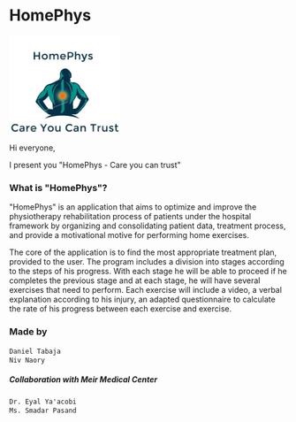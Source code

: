 # HomePhys

<img src="https://github.com/Dtabaja/HomePhys/blob/master/HomePhys_Logo.jpg" width="200">


Hi everyone,

I present you "HomePhys - Care you can trust"

### What is "HomePhys"?
"HomePhys" is an application that aims to optimize and improve the physiotherapy rehabilitation process of patients under the hospital framework by organizing and consolidating patient data, treatment process, and provide a motivational motive for performing home exercises.

The core of the application is to find the most appropriate treatment plan, provided to the user. The program includes a division into stages according to the steps of his progress. With each stage he will be able to proceed if he completes the previous stage and at each stage, he will have several exercises that need to perform. Each exercise will include a video, a verbal explanation according to his injury, an adapted questionnaire to calculate the rate of his progress between each exercise and exercise.

### Made by
```
Daniel Tabaja
Niv Naory
```
##### Collaboration with Meir Medical Center

```
Dr. Eyal Ya'acobi 
Ms. Smadar Pasand
```

